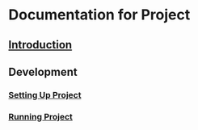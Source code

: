 # Documentation for Project

## [Introduction](docs/introduction.md)

## Development
### [Setting Up Project](/)
### [Running Project](/)


